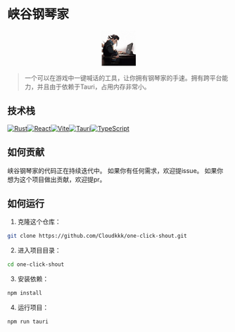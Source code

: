 # 峡谷钢琴家
<p align="center">
  <img src="./src-tauri/icons/256.png" alt="Logo" width="80" height="80">
</p>

> 一个可以在游戏中一键喊话的工具，让你拥有钢琴家的手速。拥有跨平台能力，并且由于依赖于Tauri，占用内存非常小。
## 技术栈
[![Rust](https://img.shields.io/badge/-Rust-000000?style=flat&logo=rust)](https://www.rust-lang.org/)[![React](https://img.shields.io/badge/-React-61DAFB?style=flat&logo=react&logoColor=white)](https://reactjs.org/)[![Vite](https://img.shields.io/badge/-Vite-646CFF?style=flat&logo=vite&logoColor=white)](https://vitejs.dev/)[![Tauri](https://img.shields.io/badge/-Tauri-7209B7?style=flat&logo=tauri&logoColor=white)](https://tauri.studio/)[![TypeScript](https://img.shields.io/badge/-TypeScript-3178C6?style=flat&logo=typescript&logoColor=white)](https://www.typescriptlang.org/)

## 如何贡献

峡谷钢琴家的代码正在持续迭代中。
如果你有任何需求，欢迎提issue。
如果你想为这个项目做出贡献，欢迎提pr。

## 如何运行

1. 克隆这个仓库：

```bash
git clone https://github.com/Cloudkkk/one-click-shout.git
```

2. 进入项目目录：

```bash
cd one-click-shout
```

3. 安装依赖：

```bash
npm install
```

4. 运行项目：

```bash
npm run tauri
```

```

